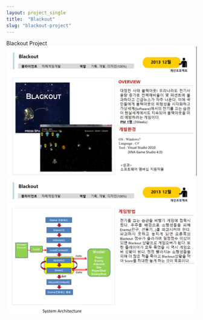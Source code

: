 ```yaml
---
layout: project_single
title:  "Blackout"
slug: "blackout-project"
---
```

Blackout Project
![1](./static/projects/blackout1.png)
![2](./static/projects/blackout2.png)
